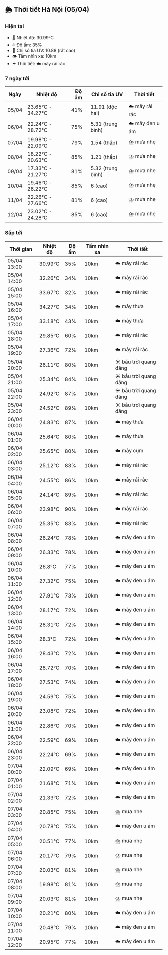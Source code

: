 ## 🌦️ Thời tiết Hà Nội (05/04)

### Hiện tại

- 🌡️ Nhiệt độ: 30.99℃
- 💦 Độ ẩm: 35%
- 🌟 Chỉ số tia UV: 10.88 (rất cao)
- 👁️ Tầm nhìn xa: 10km
- ☂️ Thời tiết: ☁️ mây rải rác

### 7 ngày tới

| Ngày | Nhiệt độ | Độ ẩm | Chỉ số tia UV | Thời tiết |
| --- | --- | --- | --- | --- |
| 05/04 | 23.65℃ - 34.27℃ | 41% | 11.91 (độc hại) | ☁️ mây rải rác |
| 06/04 | 22.24℃ - 28.72℃ | 75% | 5.31 (trung bình) | ☁️ mây đen u ám |
| 07/04 | 19.98℃ - 22.09℃ | 79% | 1.54 (thấp) | ⛈️ mưa nhẹ |
| 08/04 | 18.22℃ - 20.63℃ | 85% | 1.21 (thấp) | ⛈️ mưa nhẹ |
| 09/04 | 17.33℃ - 21.27℃ | 81% | 5.32 (trung bình) | ⛈️ mưa nhẹ |
| 10/04 | 19.46℃ - 26.22℃ | 85% | 6 (cao) | ⛈️ mưa nhẹ |
| 11/04 | 22.26℃ - 27.66℃ | 81% | 6 (cao) | ⛈️ mưa nhẹ |
| 12/04 | 23.02℃ - 24.28℃ | 85% | 6 (cao) | ⛈️ mưa nhẹ |

### Sắp tới

| Thời gian | Nhiệt độ | Độ ẩm | Tầm nhìn xa | Thời tiết |
| --- | --- | --- | --- | --- |
| 05/04 13:00 | 30.99℃ | 35% | 10km | ☁️ mây rải rác |
| 05/04 14:00 | 32.26℃ | 34% | 10km | ☁️ mây rải rác |
| 05/04 15:00 | 33.67℃ | 32% | 10km | ☁️ mây rải rác |
| 05/04 16:00 | 34.27℃ | 34% | 10km | ☁️ mây thưa |
| 05/04 17:00 | 33.18℃ | 43% | 10km | ☁️ mây thưa |
| 05/04 18:00 | 29.85℃ | 60% | 10km | ☁️ mây rải rác |
| 05/04 19:00 | 27.36℃ | 72% | 10km | ☁️ mây rải rác |
| 05/04 20:00 | 26.11℃ | 80% | 10km | ☀️ bầu trời quang đãng |
| 05/04 21:00 | 25.34℃ | 84% | 10km | ☀️ bầu trời quang đãng |
| 05/04 22:00 | 24.92℃ | 87% | 10km | ☀️ bầu trời quang đãng |
| 05/04 23:00 | 24.52℃ | 89% | 10km | ☀️ bầu trời quang đãng |
| 06/04 00:00 | 24.83℃ | 87% | 10km | ☁️ mây thưa |
| 06/04 01:00 | 25.64℃ | 80% | 10km | ☁️ mây thưa |
| 06/04 02:00 | 25.65℃ | 80% | 10km | ☁️ mây cụm |
| 06/04 03:00 | 25.12℃ | 83% | 10km | ☁️ mây rải rác |
| 06/04 04:00 | 24.55℃ | 86% | 10km | ☁️ mây rải rác |
| 06/04 05:00 | 24.14℃ | 89% | 10km | ☁️ mây rải rác |
| 06/04 06:00 | 23.98℃ | 90% | 10km | ☁️ mây rải rác |
| 06/04 07:00 | 25.35℃ | 83% | 10km | ☁️ mây rải rác |
| 06/04 08:00 | 26.24℃ | 78% | 10km | ☁️ mây đen u ám |
| 06/04 09:00 | 26.33℃ | 78% | 10km | ☁️ mây đen u ám |
| 06/04 10:00 | 26.8℃ | 77% | 10km | ☁️ mây đen u ám |
| 06/04 11:00 | 27.32℃ | 75% | 10km | ☁️ mây đen u ám |
| 06/04 12:00 | 27.91℃ | 73% | 10km | ☁️ mây đen u ám |
| 06/04 13:00 | 28.17℃ | 72% | 10km | ☁️ mây đen u ám |
| 06/04 14:00 | 28.31℃ | 72% | 10km | ☁️ mây đen u ám |
| 06/04 15:00 | 28.3℃ | 72% | 10km | ☁️ mây đen u ám |
| 06/04 16:00 | 28.43℃ | 72% | 10km | ☁️ mây đen u ám |
| 06/04 17:00 | 28.72℃ | 70% | 10km | ☁️ mây đen u ám |
| 06/04 18:00 | 27.53℃ | 74% | 10km | ☁️ mây đen u ám |
| 06/04 19:00 | 24.59℃ | 75% | 10km | ☁️ mây đen u ám |
| 06/04 20:00 | 23.08℃ | 72% | 10km | ☁️ mây đen u ám |
| 06/04 21:00 | 22.86℃ | 70% | 10km | ☁️ mây đen u ám |
| 06/04 22:00 | 22.59℃ | 69% | 10km | ☁️ mây đen u ám |
| 06/04 23:00 | 22.24℃ | 69% | 10km | ☁️ mây đen u ám |
| 07/04 00:00 | 22.09℃ | 69% | 10km | ☁️ mây đen u ám |
| 07/04 01:00 | 21.68℃ | 71% | 10km | ☁️ mây đen u ám |
| 07/04 02:00 | 21.33℃ | 72% | 10km | ☁️ mây đen u ám |
| 07/04 03:00 | 20.85℃ | 75% | 10km | ⛈️ mưa nhẹ |
| 07/04 04:00 | 20.78℃ | 75% | 10km | ☁️ mây đen u ám |
| 07/04 05:00 | 20.51℃ | 77% | 10km | ⛈️ mưa nhẹ |
| 07/04 06:00 | 20.17℃ | 79% | 10km | ⛈️ mưa nhẹ |
| 07/04 07:00 | 20.03℃ | 81% | 10km | ⛈️ mưa nhẹ |
| 07/04 08:00 | 19.98℃ | 81% | 10km | ⛈️ mưa nhẹ |
| 07/04 09:00 | 20.03℃ | 81% | 10km | ⛈️ mưa nhẹ |
| 07/04 10:00 | 20.21℃ | 80% | 10km | ☁️ mây đen u ám |
| 07/04 11:00 | 20.48℃ | 79% | 10km | ☁️ mây đen u ám |
| 07/04 12:00 | 20.95℃ | 77% | 10km | ☁️ mây đen u ám |
